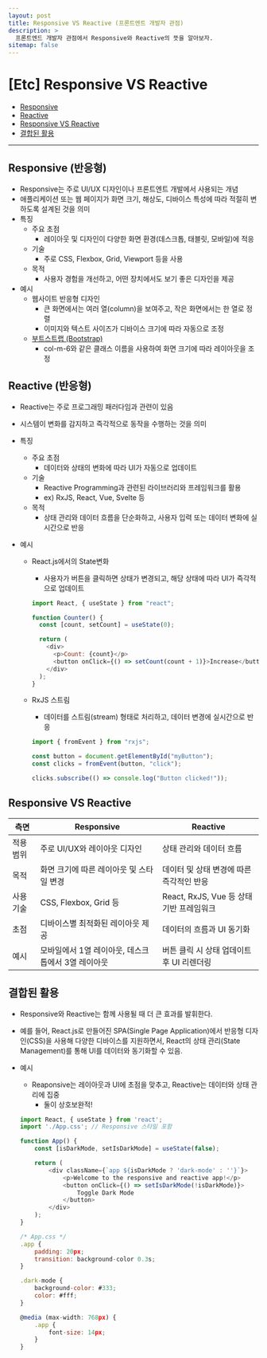 ```yaml
---
layout: post
title: Responsive VS Reactive (프론트엔트 개발자 관점)
description: >
  프론트엔드 개발자 관점에서 Responsive와 Reactive의 뜻을 알아보자.
sitemap: false
---
```


# [Etc] Responsive VS Reactive

- [Responsive](#responsive-반응형)
- [Reactive](#reactive-반응형)
- [Responsive VS Reactive](#responsive-vs-reactive)
- [결합된 활용](#결합된-활용)

---

## Responsive (반응형)

- Responsive는 주로 UI/UX 디자인이나 프론트엔트 개발에서 사용되는 개념
- 애플리케이션 또는 웹 페이지가 화면 크기, 해상도, 디바이스 특성에 따라 적절히 변하도록 설계된 것을 의미
- 특징
  - 주요 초점
    - 레이아웃 및 디자인이 다양한 화면 환경(데스크톱, 태블릿, 모바일)에 적응
  - 기술
    - 주로 CSS, Flexbox, Grid, Viewport 등을 사용
  - 목적
    - 사용자 경험을 개선하고, 어떤 장치에서도 보기 좋은 디자인을 제공
- 예시
  - 웹사이트 반응형 디자인
    - 큰 화면에서는 여러 열(column)을 보여주고, 작은 화면에서는 한 열로 정렬
    - 이미지와 텍스트 사이즈가 디바이스 크기에 따라 자동으로 조정
  - [부트스트랩 (Bootstrap)](https://getbootstrap.kr/)
    - col-m-6와 같은 클래스 이름을 사용하여 화면 크기에 따라 레이아웃을 조정

## Reactive (반응형)

- Reactive는 주로 프로그래밍 패러다임과 관련이 있음
- 시스템이 변화를 감지하고 즉각적으로 동작을 수행하는 것을 의미
- 특징
  - 주요 초점
    - 데이터와 상태의 변화에 따라 UI가 자동으로 업데이트
  - 기술
    - Reactive Programming과 관련된 라이브러리와 프레임워크를 활용
    - ex) RxJS, React, Vue, Svelte 등
  - 목적
    - 상태 관리와 데이터 흐름을 단순화하고, 사용자 입력 또는 데이터 변화에 실시간으로 반응
- 예시

  - React.js에서의 State변화

    - 사용자가 버튼을 클릭하면 상태가 변경되고, 해당 상태에 따라 UI가 즉각적으로 업데이트

    ```javascript
    import React, { useState } from "react";

    function Counter() {
      const [count, setCount] = useState(0);

      return (
        <div>
          <p>Count: {count}</p>
          <button onClick={() => setCount(count + 1)}>Increase</button>
        </div>
      );
    }
    ```

  - RxJS 스트림

    - 데이터를 스트림(stream) 형태로 처리하고, 데이터 변경에 실시간으로 반응

    ```javascript
    import { fromEvent } from "rxjs";

    const button = document.getElementById("myButton");
    const clicks = fromEvent(button, "click");

    clicks.subscribe(() => console.log("Button clicked!"));
    ```

## Responsive VS Reactive

| **측면**  | **Responsive**                                     | **Reactive**                              |
| --------- | -------------------------------------------------- | ----------------------------------------- |
| 적용 범위 | 주로 UI/UX와 레이아웃 디자인                       | 상태 관리와 데이터 흐름                   |
| 목적      | 화면 크기에 따른 레이아웃 및 스타일 변경           | 데이터 및 상태 변경에 따른 즉각적인 반응  |
| 사용 기술 | CSS, Flexbox, Grid 등                              | React, RxJS, Vue 등 상태 기반 프레임워크  |
| 초점      | 디바이스별 최적화된 레이아웃 제공                  | 데이터의 흐름과 UI 동기화                 |
| 예시      | 모바일에서 1열 레이아웃, 데스크톱에서 3열 레이아웃 | 버튼 클릭 시 상태 업데이트 후 UI 리렌더링 |

## 결합된 활용

- Responsive와 Reactive는 함께 사용될 때 더 큰 효과를 발휘한다.
- 예를 들어, React.js로 만들어진 SPA(Single Page Application)에서 반응형 디자인(CSS)을 사용해 다양한 디바이스를 지원하면서, React의 상태 관리(State Management)를 통해 UI를 데이터와 동기화할 수 있음.
- 예시

  - Reaponsive는 레이아웃과 UI에 초점을 맞추고, Reactive는 데이터와 상태 관리에 집중
    - 둘이 상호보완적!

  ```javascript
  import React, { useState } from 'react';
  import './App.css'; // Responsive 스타일 포함

  function App() {
      const [isDarkMode, setIsDarkMode] = useState(false);

      return (
          <div className={`app ${isDarkMode ? 'dark-mode' : ''}`}>
              <p>Welcome to the responsive and reactive app!</p>
              <button onClick={() => setIsDarkMode(!isDarkMode)}>
                  Toggle Dark Mode
              </button>
          </div>
      );
  }

  /* App.css */
  .app {
      padding: 20px;
      transition: background-color 0.3s;
  }

  .dark-mode {
      background-color: #333;
      color: #fff;
  }

  @media (max-width: 768px) {
      .app {
          font-size: 14px;
      }
  }
  ```
